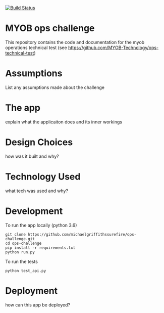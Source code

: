 [![Build Status](https://travis-ci.org/michaelgriffithssurefire/ops-challenge.svg?branch=master)](https://travis-ci.org/michaelgriffithssurefire/ops-challenge)

# MYOB ops challenge

This repository contains the code and documentation for the myob operations technical test (see https://github.com/MYOB-Technology/ops-technical-test)

# Assumptions

List any assumptions made about the challenge

# The app

explain what the applicaiton does and its inner workings

# Design Choices 

how was it built and why?

# Technology Used

what tech was used and why?


# Development

To run the app locally (python 3.6)

```
git clone https://github.com/michaelgriffithssurefire/ops-challenge.git
cd ops-challenge
pip install -r requirements.txt
python run.py
```


To run the tests

```
python test_api.py
```


# Deployment

how can this app be deployed?


